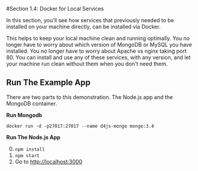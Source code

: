 #Section 1.4: Docker for Local Services

In this section, you'll see how services that previously needed to be installed on your machine directly, can be installed via Docker.

This helps to keep your local machine clean and running optimally. You no longer have to worry about which version of MongoDB or MySQL you have installed. You no longer have to worry about Apache vs nginx taking port 80. You can install and use any of these services, with any version, and let your machine run clean without them when you don't need them.

## Run The Example App

There are two parts to this demonstration. The Node.js app and the MongoDB container.

**Run Mongodb**

`docker run -d -p27017:27017 --name d4js-mongo mongo:3.4`

**Run The Node.js App**

0. `npm install` 
0. `npm start`
0. Go to [http://localhost:3000](localhost:3000)


